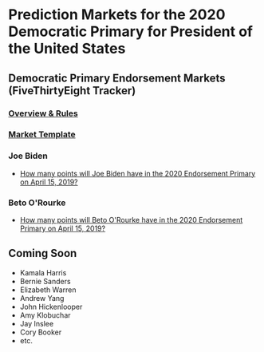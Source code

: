# Prediction Markets for the 2020 Democratic Primary for President of the United States

## Democratic Primary Endorsement Markets (FiveThirtyEight Tracker) 

### [Overview & Rules](https://2020project.github.io/dem2020primary/538rules) 
### [Market Template](https://2020project.github.io/dem2020primary/538template) 

### Joe Biden
- [How many points will Joe Biden have in the 2020 Endorsement Primary on April 15, 2019?](https://2020project.github.io/dem2020primary/538biden) 

### Beto O'Rourke
- [How many points will Beto O'Rourke have in the 2020 Endorsement Primary on April 15, 2019?](https://2020project.github.io/dem2020primary/538orourke) 


## Coming Soon
- Kamala Harris
- Bernie Sanders
- Elizabeth Warren
- Andrew Yang
- John Hickenlooper
- Amy Klobuchar 
- Jay Inslee
- Cory Booker
- etc. 

